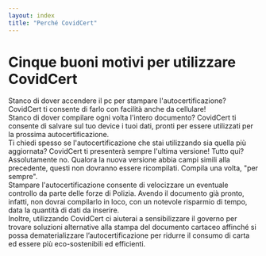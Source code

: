 ```yaml
---
layout: index
title: "Perché CovidCert"
---
```

<div class="px-3 py-3 pt-md-5 pb-md-4 mx-auto text-justify">
    <h1 class="h1-responsive text-center">Cinque buoni motivi per utilizzare CovidCert</h1>
</div>
<div class="row justify-content-center mt-4">
  <div class="col-2 text-center"><i class="fa fa-mobile text-primary mx-2 fa-3x"></i></div>
</div>
<div class="row justify-content-center">
  <div class="col-8 text-center">Stanco di dover accendere il pc per stampare l'autocertificazione? CovidCert ti consente di farlo con facilità anche da cellulare!</div>
</div>


<div class="row justify-content-center mt-4">
  <div class="col-2 text-center"><i class="fa fa-save text-warning mx-2 fa-3x"></i></div>
</div>
<div class="row justify-content-center">
  <div class="col-8 text-center">Stanco di dover compilare ogni volta l'intero documento? CovidCert ti consente di salvare sul tuo device i tuoi dati, pronti per essere utilizzati per la prossima autocertificazione.</div>
</div>


<div class="row justify-content-center mt-4">
  <div class="col-2 text-center"><i class="fa fa-rss text-danger mx-2 fa-3x"></i></div>
</div>
<div class="row justify-content-center">
  <div class="col-8 text-center">Ti chiedi spesso se l'autocertificazione che stai utilizzando sia quella più aggiornata? CovidCert ti presenterà sempre l'ultima versione! Tutto qui? Assolutamente no. Qualora la nuova versione abbia campi simili alla precedente, questi non dovranno essere ricompilati. Compila una volta, "per sempre".</div>
</div>


<div class="row justify-content-center mt-4">
  <div class="col-2 text-center"><i class="fa fa-tachometer text-info mx-2 fa-3x"></i></div>
</div>
<div class="row justify-content-center">
  <div class="col-8 text-center">Stampare l'autocertificazione consente di velocizzare un eventuale controllo da parte delle forze di Polizia. Avendo il documento già pronto, infatti, non dovrai compilarlo in loco, con un notevole risparmio di tempo, data la quantità di dati da inserire.</div>
</div>


<div class="row justify-content-center  mt-4">
  <div class="col-2 text-center"><i class="fa fa-leaf text-success mx-2 fa-3x"></i></div>
</div>
<div class="row justify-content-center">
  <div class="col-8 text-center">Inoltre, utilizzando CovidCert ci aiuterai a sensibilizzare il governo per trovare soluzioni alternative alla stampa del documento cartaceo affinché si possa dematerializzare l’autocertificazione per ridurre il consumo di carta ed essere più eco-sostenibili ed efficienti.</div>
</div>
